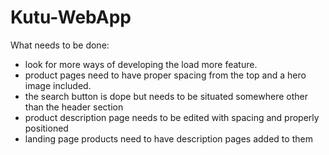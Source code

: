 # Kutu-WebApp

What needs to be done: 
- look for more ways of developing the load more feature.
- product pages need to have proper spacing from the top and a hero image included.
- the search button is dope but needs to be situated somewhere other than the header section
- product description page needs to be edited with spacing and properly positioned 
- landing page products need to have description pages added to them